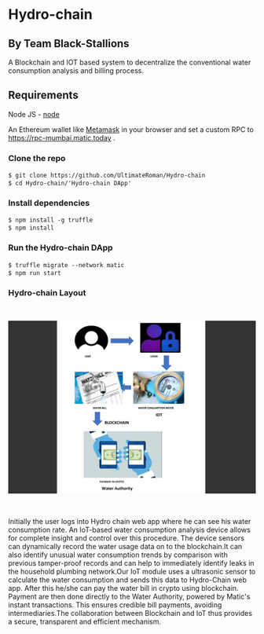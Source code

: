 # Hydro-chain

## By Team Black-Stallions

A Blockchain and IOT based system to decentralize the conventional water consumption analysis and billing process.

## Requirements

Node JS - [node](https://nodejs.org/en/download/)

An Ethereum wallet like [Metamask](https://metamask.io/) in your browser and set a custom RPC to https://rpc-mumbai.matic.today .

### Clone the repo

```
$ git clone https://github.com/UltimateRoman/Hydro-chain
$ cd Hydro-chain/'Hydro-chain DApp'
```

### Install dependencies

```
$ npm install -g truffle
$ npm install
```

### Run the Hydro-chain DApp

```
$ truffle migrate --network matic
$ npm run start
```

### Hydro-chain Layout
<br/>

![Hydro chain diagram](1.jpg?raw=true)

<br/>

Initially the user logs into Hydro chain web app where he can see his water consumption rate. An IoT-based water consumption analysis device allows for complete insight and control over this procedure. The device sensors can dynamically record the water usage data on to the blockchain.It can also identify unusual water consumption trends by comparison with previous tamper-proof records and can help to immediately identify leaks in the household plumbing network.Our IoT module uses a ultrasonic sensor to calculate the water consumption and sends this data to Hydro-Chain web app.  After this he/she can pay the water bill in crypto using blockchain. Payment are then done directly to the Water Authority, powered by Matic's instant transactions. This ensures credible bill payments, avoiding intermediaries.The collaboration between Blockchain and IoT thus provides a secure, transparent and efficient mechanism. 


